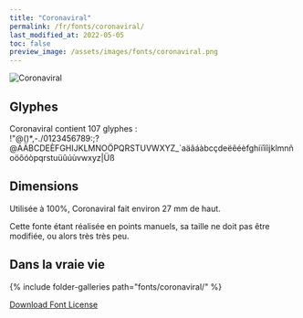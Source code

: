 ```yaml
---
title: "Coronaviral"
permalink: /fr/fonts/coronaviral/
last_modified_at: 2022-05-05
toc: false
preview_image: /assets/images/fonts/coronaviral.png
---
```

![Coronaviral](/assets/images/fonts/coronaviral.png)

## Glyphes

Coronaviral contient 107 glyphes :	
!"@()*,-./0123456789:;?@AÄBCDEÈFGHIJKLMNOÖPQRSTUVWXYZ\_`aäâáàbcçdeëêéèfghiïîíìjklmnñoöôóòpqrstuüûúùvwxyz|Üß

## Dimensions
Utilisée à  100%, Coronaviral  fait environ 27 mm de haut.

Cette fonte étant réalisée en points manuels, sa taille ne doit pas être modifiée, ou alors très très peu.

## Dans la vraie vie
{% include folder-galleries path="fonts/coronaviral/" %}

[Download Font License](https://github.com/inkstitch/inkstitch/tree/main/fonts/coronaviral/LICENSE)
